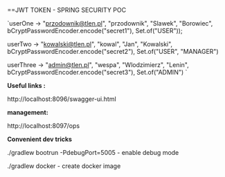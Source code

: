 ==JWT TOKEN - SPRING SECURITY POC


`userOne  -> "przodownik@tlen.pl", "przodownik", "Slawek", "Borowiec", bCryptPasswordEncoder.encode("secret1"), Set.of("USER"));

userTwo -> "kowalski@tlen.pl", "kowal", "Jan", "Kowalski", bCryptPasswordEncoder.encode("secret2"), Set.of("USER", "MANAGER")

userThree -> "admin@tlen.pl", "wespa", "Wlodzimierz", "Lenin", bCryptPasswordEncoder.encode("secret3"), Set.of("ADMIN") `

**Useful links :** 

http://localhost:8096/swagger-ui.html

**management:** 

http://localhost:8097/ops


**Convenient dev tricks**

./gradlew bootrun -PdebugPort=5005 - enable debug mode

./gradlew docker - create docker image




